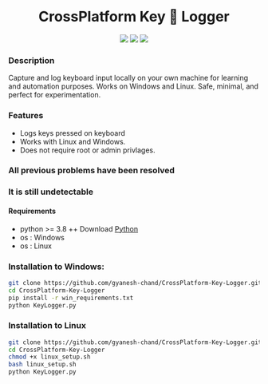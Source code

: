 <h1 align="center">
  <br>
  <br>
  CrossPlatform Key 🔑 Logger
  <br>  
</h1>


<p align="center">
  <img src="https://img.shields.io/badge/Author-gyanesh-chand-orange">
  <img src="https://img.shields.io/badge/Open%20Source-Yes-cyan?style=flat-square">
  <img src="https://img.shields.io/badge/Written%20In-Python-blue?style=flat-square">
</p>


### Description
Capture and log keyboard input locally on your own machine for learning and automation purposes. Works on Windows and Linux. Safe, minimal, and perfect for experimentation.
### Features
- Logs keys pressed on keyboard
- Works with Linux and Windows.
- Does not require root or admin privlages.
### All previous problems have been resolved
### It is still undetectable
#### Requirements
* python >= 3.8 ++ Download [Python](https://www.python.org/ftp/python/3.8.10/python-3.8.10-amd64.exe)
* os : Windows
* os : Linux

### Installation to Windows:

```bash
git clone https://github.com/gyanesh-chand/CrossPlatform-Key-Logger.git
cd CrossPlatform-Key-Logger
pip install -r win_requirements.txt
python KeyLogger.py
```
### Installation to Linux 
```bash
git clone https://github.com/gyanesh-chand/CrossPlatform-Key-Logger.git
cd CrossPlatform-Key-Logger
chmod +x linux_setup.sh
bash linux_setup.sh
python KeyLogger.py
```
